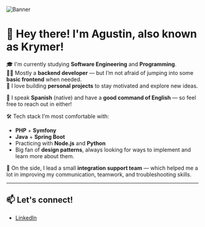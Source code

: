 ![Banner](https://static.zerochan.net/Zero.%28CODE.GEASS%29.full.4252674.png)

# 👋 Hey there! I'm Agustin, also known as Krymer!

🎓 I'm currently studying **Software Engineering** and **Programming**.  
🧑‍💻 Mostly a **backend developer** — but I’m not afraid of jumping into some **basic frontend** when needed.  
🚀 I love building **personal projects** to stay motivated and explore new ideas.

💬 I speak **Spanish** (native) and have a **good command of English** — so feel free to reach out in either!

🛠️ Tech stack I’m most comfortable with:
- **PHP** + **Symfony**
- **Java** + **Spring Boot**
- Practicing with **Node.js** and **Python**
- Big fan of **design patterns**, always looking for ways to implement and learn more about them.

🌱 On the side, I lead a small **integration support team** — which helped me a lot in improving my communication, teamwork, and troubleshooting skills.

---

## 📫 Let's connect!

- [LinkedIn]( https://www.linkedin.com/in/agustin-carretto/ ) 
